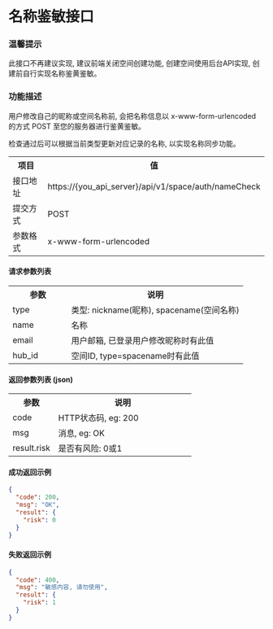 # 名称鉴敏接口

### 温馨提示

此接口不再建议实现, 建议前端关闭空间创建功能, 创建空间使用后台API实现, 创建前自行实现名称鉴黄鉴敏。

### 功能描述

用户修改自己的昵称或空间名称前, 会把名称信息以 x-www-form-urlencoded 的方式 POST 至您的服务器进行鉴黄鉴敏。

检查通过后可以根据当前类型更新对应记录的名称, 以实现名称同步功能。

<table width="100%">
    <tr>
      <th width="25%">项目</th>
      <th>值</th>
    </tr>
    <tr>
      <td>接口地址</td>
      <td>https://{you_api_server}/api/v1/space/auth/nameCheck</td>
    </tr>
    <tr>
      <td>提交方式</td>
      <td>POST</td>
    </tr>
    <tr>
      <td>参数格式</td>
      <td>x-www-form-urlencoded</td>
    </tr>
</table>

#### 请求参数列表

<table width="100%">
    <tr>
      <th width="25%">参数</th>
      <th>说明</th>
    </tr>
    <tr>
      <td>type</td>
      <td>类型: nickname(昵称), spacename(空间名称)</td>
    </tr>
    <tr>
      <td>name</td>
      <td>名称</td>
    </tr>
    <tr>
      <td>email</td>
      <td>用户邮箱, 已登录用户修改昵称时有此值</td>
    </tr>
    <tr>
      <td>hub_id</td>
      <td>空间ID, type=spacename时有此值</td>
    </tr>
</table>

#### 返回参数列表 (json)

<table width="100%">
    <tr>
      <th width="25%">参数</th>
      <th>说明</th>
    </tr>
    <tr>
      <td>code</td>
      <td>HTTP状态码, eg: 200</td>
    </tr>
    <tr>
      <td>msg</td>
      <td>消息, eg: OK</td>
    </tr>
    <tr>
      <td>result.risk</td>
      <td>是否有风险: 0或1</td>
    </tr>
</table>

#### 成功返回示例

```json
{
  "code": 200,
  "msg": "OK",
  "result": {
    "risk": 0
  }
}
```

#### 失败返回示例

```json
{
  "code": 400,
  "msg": "敏感内容, 请勿使用",
  "result": {
    "risk": 1
  }
}
```
